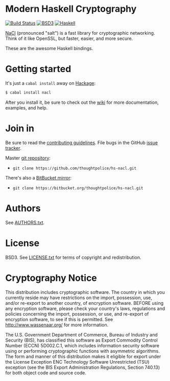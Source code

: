 # Modern Haskell Cryptography

[![Build Status](https://travis-ci.org/thoughtpolice/hs-nacl.png?branch=master)](https://travis-ci.org/thoughtpolice/hs-nacl)
[![BSD3](http://b.repl.ca/v1/license-BSD3-blue.png)](http://en.wikipedia.org/wiki/BSD_licenses)
[![Haskell](http://b.repl.ca/v1/language-haskell-lightgrey.png)](http://www.haskell.org)

[NaCl][] (pronounced "salt") is a fast library for cryptographic
networking. Think of it like OpenSSL, but faster, easier, and more
secure.

These are the awesome Haskell bindings.

[NaCl]: http://nacl.cr.yp.to/

# Getting started

It's just a `cabal install` away on [Hackage][]:

```bash
$ cabal install nacl
```

After you install it, be sure to check out the [wiki][] for more
documentation, examples, and help.

[wiki]: https://github.com/thoughtpolice/hs-nacl/wiki

# Join in

Be sure to read the [contributing guidelines][contribute]. File bugs
in the GitHub [issue tracker][].

Master [git repository][gh]:

* `git clone https://github.com/thoughtpolice/hs-nacl.git`

There's also a [BitBucket mirror][bb]:

* `git clone https://bitbucket.org/thoughtpolice/hs-nacl.git`

# Authors

See [AUTHORS.txt](https://raw.github.com/thoughtpolice/hs-nacl/master/AUTHORS.txt).

# License

BSD3. See
[LICENSE.txt](https://raw.github.com/thoughtpolice/hs-nacl/master/LICENSE.txt)
for terms of copyright and redistribution.

[contribute]: https://github.com/thoughtpolice/hs-nacl/blob/master/CONTRIBUTING.md
[issue tracker]: http://github.com/thoughtpolice/hs-nacl/issues
[gh]: http://github.com/thoughtpolice/hs-nacl
[bb]: http://bitbucket.org/thoughtpolice/hs-nacl
[Hackage]: http://hackage.haskell.org/package/nacl

# Cryptography Notice

This distribution includes cryptographic software. The country in
which you currently reside may have restrictions on the import,
possession, use, and/or re-export to another country, of encryption
software.  BEFORE using any encryption software, please check your
country's laws, regulations and policies concerning the import,
possession, or use, and re-export of encryption software, to see if
this is permitted.  See <http://www.wassenaar.org/> for more
information.

The U.S. Government Department of Commerce, Bureau of Industry and
Security (BIS), has classified this software as Export Commodity
Control Number (ECCN) 5D002.C.1, which includes information security
software using or performing cryptographic functions with asymmetric
algorithms.  The form and manner of this distribution makes it
eligible for export under the License Exception ENC Technology
Software Unrestricted (TSU) exception (see the BIS Export
Administration Regulations, Section 740.13) for both object code and
source code.
